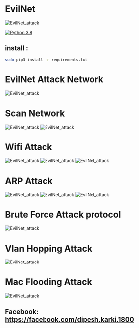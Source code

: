 # EvilNet

![EvilNet_attack](https://media.giphy.com/media/l3y1eeq2bAxeTIi2JA/giphy.gif)

[![Python 3.8](https://img.shields.io/badge/Python-3.8-blue.svg)](http://www.python.org/download/)


## install :
```bash
sudo pip3 install -r requirements.txt
```
# EvilNet Attack Network 
![EvilNet_attack](https://raw.githubusercontent.com/Matrix07ksa/EvilNet/master/evilnet/1.png)

# Scan Network 
![EvilNet_attack](https://raw.githubusercontent.com/Matrix07ksa/EvilNet/master/evilnet/2.png)
![EvilNet_attack](https://github.com/Matrix07ksa/EvilNet/blob/master/evilnet/9.png?raw=true)

# Wifi Attack 
![EvilNet_attack](https://github.com/Matrix07ksa/EvilNet/blob/master/evilnet/12.png?raw=true)
![EvilNet_attack](https://github.com/Matrix07ksa/EvilNet/blob/master/evilnet/3.png?raw=true)
![EvilNet_attack](https://github.com/Matrix07ksa/EvilNet/blob/master/evilnet/8.png?raw=true)

# ARP Attack 
![EvilNet_attack](https://github.com/Matrix07ksa/EvilNet/blob/master/evilnet/4.png?raw=true)
![EvilNet_attack](https://github.com/Matrix07ksa/EvilNet/blob/master/evilnet/10.png?raw=true)
![EvilNet_attack](https://github.com/Matrix07ksa/EvilNet/blob/master/evilnet/11.png?raw=true)

# Brute Force  Attack protocol
![EvilNet_attack](https://github.com/Matrix07ksa/EvilNet/blob/master/evilnet/5.png?raw=true)

# Vlan Hopping Attack 
![EvilNet_attack](https://github.com/Matrix07ksa/EvilNet/blob/master/evilnet/6.png?raw=true)
# Mac  Flooding  Attack 
![EvilNet_attack](https://github.com/Matrix07ksa/EvilNet/blob/master/evilnet/7.png?raw=true)


## Facebook: https://facebook.com/dipesh.karki.1800

